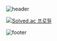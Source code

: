 ![header](https://capsule-render.vercel.app/api?type=waving&color=auto&height=300&section=header&text=mango%20render&fontSize=90)

[![Solved.ac
프로필](http://mazassumnida.wtf/api/v2/generate_badge?boj=mng051)](https://solved.ac/mng051)

![footer](https://capsule-render.vercel.app/api?type=waving&color=auto&height=300&section=footer)



